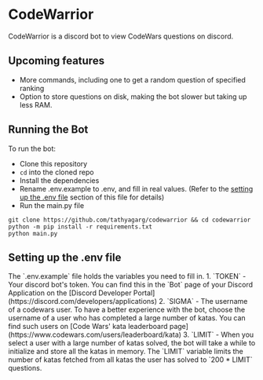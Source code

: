 # CodeWarrior
CodeWarrior is a discord bot to view CodeWars questions on discord.

## Upcoming features
- More commands, including one to get a random question of specified ranking
- Option to store questions on disk, making the bot slower but taking up less RAM.

## Running the Bot
To run the bot:
- Clone this repository
- `cd` into the cloned repo
- Install the dependencies
- Rename .env.example to .env, and fill in real values. (Refer to the [setting up the .env file](#env) section of this file for details)
- Run the main.py file
```
git clone https://github.com/tathyagarg/codewarrior && cd codewarrior
python -m pip install -r requirements.txt
python main.py
```

<h2 id="env">Setting up the .env file</h2>
The `.env.example` file holds the variables you need to fill in.
1. `TOKEN` - Your discord bot's token. You can find this in the `Bot` page of your Discord Application on the [Discord Developer Portal](https://discord.com/developers/applications)
2. `SIGMA` - The username of a codewars user. To have a better experience with the bot, choose the username of a user who has completed a large number of katas. You can find such users on [Code Wars' kata leaderboard page](https://www.codewars.com/users/leaderboard/kata)
3. `LIMIT` - When you select a user with a large number of katas solved, the bot will take a while to initialize and store all the katas in memory. The `LIMIT` variable limits the number of katas fetched from all katas the user has solved to `200 * LIMIT` questions.


